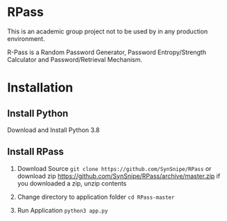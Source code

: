# RPass
This is an academic group project not to be used by in any production environment.

R-Pass is a Random Password Generator, Password Entropy/Strength Calculator and Password/Retrieval Mechanism.

# Installation
## Install Python
Download and Install Python 3.8

## Install RPass
1) Download Source
	`git clone https://github.com/SynSnipe/RPass`
	    or 
	download zip 		https://github.com/SynSnipe/RPass/archive/master.zip
if you downloaded a zip, unzip contents

2) Change directory to application folder
	`cd RPass-master`
3) Run Application
	`python3 app.py`
